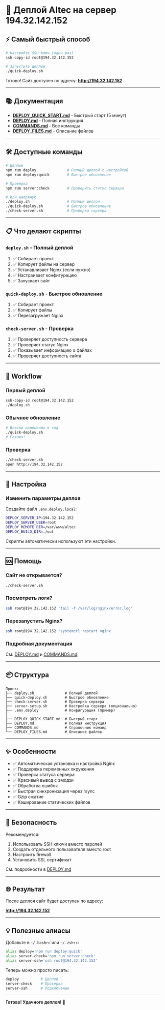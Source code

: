 # 🚀 Деплой Altec на сервер 194.32.142.152

## ⚡ Самый быстрый способ

```bash
# Настройте SSH ключ (один раз)
ssh-copy-id root@194.32.142.152

# Запустите деплой
./quick-deploy.sh
```

Готово! Сайт доступен по адресу: **http://194.32.142.152**

---

## 📚 Документация

- **[DEPLOY_QUICK_START.md](./DEPLOY_QUICK_START.md)** - Быстрый старт (5 минут)
- **[DEPLOY.md](./DEPLOY.md)** - Полная инструкция
- **[COMMANDS.md](./COMMANDS.md)** - Все команды
- **[DEPLOY_FILES.md](./DEPLOY_FILES.md)** - Описание файлов

---

## 🛠️ Доступные команды

```bash
# Деплой
npm run deploy              # Полный деплой с настройкой
npm run deploy:quick        # Быстрое обновление

# Проверка
npm run server:check        # Проверить статус сервера

# Или напрямую
./deploy.sh                 # Полный деплой
./quick-deploy.sh           # Быстрое обновление
./check-server.sh           # Проверка сервера
```

---

## 📋 Что делают скрипты

### `deploy.sh` - Полный деплой
1. ✅ Собирает проект
2. ✅ Копирует файлы на сервер
3. ✅ Устанавливает Nginx (если нужно)
4. ✅ Настраивает конфигурацию
5. ✅ Запускает сайт

### `quick-deploy.sh` - Быстрое обновление
1. ✅ Собирает проект
2. ✅ Копирует файлы
3. ✅ Перезагружает Nginx

### `check-server.sh` - Проверка
1. ✅ Проверяет доступность сервера
2. ✅ Проверяет статус Nginx
3. ✅ Показывает информацию о файлах
4. ✅ Проверяет доступность сайта

---

## 🎯 Workflow

### Первый деплой
```bash
ssh-copy-id root@194.32.142.152
./deploy.sh
```

### Обычное обновление
```bash
# Внесли изменения в код
./quick-deploy.sh
# Готово!
```

### Проверка
```bash
./check-server.sh
open http://194.32.142.152
```

---

## 🔧 Настройка

### Изменить параметры деплоя

Создайте файл `.env.deploy.local`:

```bash
DEPLOY_SERVER_IP=194.32.142.152
DEPLOY_SERVER_USER=root
DEPLOY_REMOTE_DIR=/var/www/altec
DEPLOY_BUILD_DIR=./out
```

Скрипты автоматически используют эти настройки.

---

## 🆘 Помощь

### Сайт не открывается?
```bash
./check-server.sh
```

### Посмотреть логи?
```bash
ssh root@194.32.142.152 'tail -f /var/log/nginx/error.log'
```

### Перезапустить Nginx?
```bash
ssh root@194.32.142.152 'systemctl restart nginx'
```

### Подробная документация
См. [DEPLOY.md](./DEPLOY.md) и [COMMANDS.md](./COMMANDS.md)

---

## 📦 Структура

```
Проект
├── deploy.sh              # Полный деплой
├── quick-deploy.sh        # Быстрое обновление
├── check-server.sh        # Проверка сервера
├── server-setup.sh        # Настройка сервера (опционально)
├── .env.deploy            # Конфигурация (пример)
│
├── DEPLOY_QUICK_START.md  # Быстрый старт
├── DEPLOY.md              # Полная инструкция
├── COMMANDS.md            # Справочник команд
└── DEPLOY_FILES.md        # Описание файлов
```

---

## ✨ Особенности

- ✅ Автоматическая установка и настройка Nginx
- ✅ Поддержка переменных окружения
- ✅ Проверка статуса сервера
- ✅ Красивый вывод с эмодзи
- ✅ Обработка ошибок
- ✅ Быстрая синхронизация через rsync
- ✅ Gzip сжатие
- ✅ Кэширование статических файлов

---

## 🔐 Безопасность

Рекомендуется:
1. Использовать SSH ключи вместо паролей
2. Создать отдельного пользователя вместо root
3. Настроить firewall
4. Установить SSL сертификат

См. подробности в [DEPLOY.md](./DEPLOY.md)

---

## 🌐 Результат

После деплоя сайт будет доступен по адресу:

**http://194.32.142.152**

---

## 💡 Полезные алиасы

Добавьте в `~/.bashrc` или `~/.zshrc`:

```bash
alias deploy='npm run deploy:quick'
alias server-check='npm run server:check'
alias server-ssh='ssh root@194.32.142.152'
```

Теперь можно просто писать:
```bash
deploy          # Деплой
server-check    # Проверка
server-ssh      # Подключение
```

---

**Готово! Удачного деплоя! 🚀**

